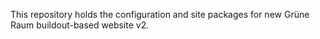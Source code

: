 This repository holds the configuration and site packages for new Grüne Raum buildout-based website v2.